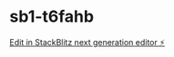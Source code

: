 # sb1-t6fahb

[Edit in StackBlitz next generation editor ⚡️](https://stackblitz.com/~/github.com/reaganroo22/sb1-t6fahb)